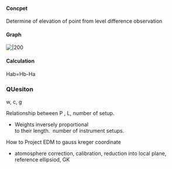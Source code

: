 #### Concpet
Determine of elevation of point from level difference observation

#### Graph
![|200](https://i.imgur.com/Ik2Q5e4.png)

#### Calculation
Hab=Hb-Ha


### QUesiton




w, c, g

Relationship between P , L, number of setup.
- Weights inversely proportional to their length.  number of instrument setups.

 How to Project EDM to gauss kreger coordinate
- atomosphere correction, calibration, reduction into local plane, reference ellipsiod, GK

